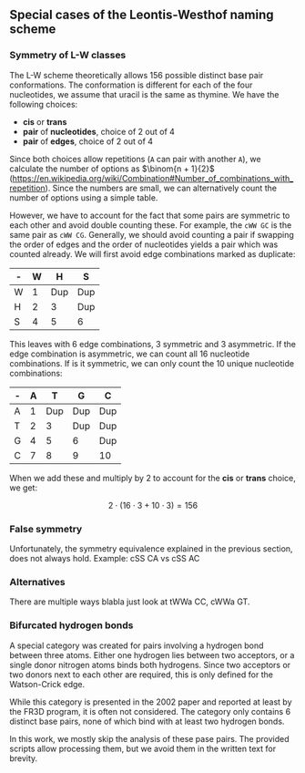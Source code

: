 ## Special cases of the Leontis-Westhof naming scheme

### Symmetry of L-W classes

The L-W scheme theoretically allows 156 possible distinct base pair conformations.
The conformation is different for each of the four nucleotides, we assume that uracil is the same as thymine.
We have the following choices:

* **cis** or **trans**
* **pair** of **nucleotides**, choice of 2 out of 4
* **pair** of **edges**, choice of 2 out of 4

Since both choices allow repetitions (`A` can pair with another `A`), we calculate the number of options as $\binom{n + 1}{2}$ (https://en.wikipedia.org/wiki/Combination#Number_of_combinations_with_repetition).
Since the numbers are small, we can alternatively count the number of options using a simple table.

However, we have to account for the fact that some pairs are symmetric to each other and avoid double counting these.
For example, the `cWW GC` is the same pair as `cWW CG`.
Generally, we should avoid counting a pair if swapping the order of edges and the order of nucleotides yields a pair which was counted already.
We will first avoid edge combinations marked as duplicate:

| - | W | H | S |
|---|---|---|---|
| W | 1 | Dup | Dup |
| H | 2 |  3  | Dup |
| S | 4 |  5  |  6  |

This leaves with 6 edge combinations, 3 symmetric and 3 asymmetric.
If the edge combination is asymmetric, we can count all 16 nucleotide combinations.
If is it symmetric, we can only count the 10 unique nucleotide combinations:

| - | A | T   | G   | C   |
|---|---|---|---|--|
| A | 1 | Dup | Dup | Dup |
| T | 2 |  3  | Dup | Dup |
| G | 4 |  5  |  6  | Dup |
| C | 7 |  8  |  9  | 10  |

When we add these and multiply by 2 to account for the **cis** or **trans** choice, we get:

$$2 \cdot \left( 16 \cdot 3 + 10 \cdot 3 \right) = 156$$

### False symmetry

Unfortunately, the symmetry equivalence explained in the previous section, does not always hold.
Example: cSS CA vs cSS AC

### Alternatives

There are multiple ways blabla just look at tWWa CC, cWWa GT.

### Bifurcated hydrogen bonds

A special category was created for pairs involving a hydrogen bond between three atoms.
Either one hydrogen lies between two acceptors, or a single donor nitrogen atoms binds both hydrogens.
Since two acceptors or two donors next to each other are required, this is only defined for the Watson-Crick edge.

While this category is presented in the 2002 paper and reported at least by the FR3D program, it is often not considered.
The category only contains 6 distinct base pairs, none of which bind with at least two hydrogen bonds.

In this work, we mostly skip the analysis of these pase pairs.
The provided scripts allow processing them, but we avoid them in the written text for brevity.
